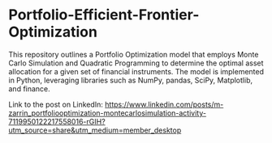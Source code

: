 # Portfolio-Efficient-Frontier-Optimization
This repository outlines a Portfolio Optimization model that employs Monte Carlo Simulation and Quadratic Programming to determine the optimal asset allocation for a given set of financial instruments. The model is implemented in Python, leveraging libraries such as NumPy, pandas, SciPy, Matplotlib, and finance.

Link to the post on LinkedIn: https://www.linkedin.com/posts/m-zarrin_portfoliooptimization-montecarlosimulation-activity-7119950122217558016-rGIH?utm_source=share&utm_medium=member_desktop
